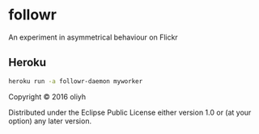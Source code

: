 # followr

An experiment in asymmetrical behaviour on Flickr

## Heroku

```bash
heroku run -a followr-daemon myworker
```

Copyright © 2016 oliyh

Distributed under the Eclipse Public License either version 1.0 or (at
your option) any later version.
